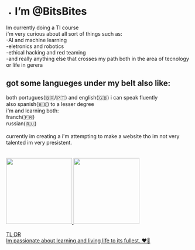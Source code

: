 - <h1> I’m @BitsBites </h1> 
Im currently doing a TI course<br>
i'm very curious about all sort of things such as:<br>
  -AI and machine learning<br>
  -eletronics and robotics<br>
  -ethical hacking and red teaming<br>
  -and really anything else that crosses my path both in the area of tecnology or life in gerera<br>

<h2>got some langueges under my belt also like:</h2>
both portugues(🇧🇷/🇵🇹) and english(🇬🇧) i can speak fluently<br>
also spanish(🇪🇸) to a lesser degree<br>
i'm and learning both:<br>
franch(🇫🇷)<br>
russian(🇷🇺)<br>
<br>
currently im creating a i'm attempting to make a website tho im not very talented im very presistent.<br>
<br><br>

<div>
<a href="https://github.com/seu-usuário-aqui">
<img loading="lazy" height="180em" src="https://github-readme-stats.vercel.app/api/top-langs/?username=seu-usuário-aqui&layout=compact&langs_count=7&theme=dracula"/>
<img loading="lazy" height="180em" src="https://github-readme-stats.vercel.app/api?username=seu-usuário-aqui&show_icons=true&theme=dracula&include_all_commits=true&count_private=true"/>
</div>
  
<br>
TL;DR<br>
Im passionate about learning and living life to its fullest. ❤️‍🔥

<!---
BitsBites/BitsBites is a ✨ special ✨ repository because its `README.md` (this file) appears on your GitHub profile.
You can click the Preview link to take a look at your changes.
--->
